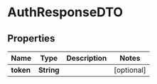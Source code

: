 # AuthResponseDTO

## Properties
Name | Type | Description | Notes
------------ | ------------- | ------------- | -------------
**token** | **String** |  |  [optional]
